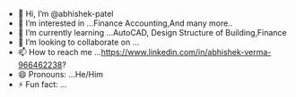 - 👋 Hi, I’m @abhishek-patel
- 👀 I’m interested in ...Finance Accounting,And many more..
- 🌱 I’m currently learning ...AutoCAD, Design Structure of Building,Finance
- 💞️ I’m looking to collaborate on ...
- 📫 How to reach me ...https://www.linkedin.com/in/abhishek-verma-966462238?
- 😄 Pronouns: ...He/Him
- ⚡ Fun fact: ...

<!---
abhishek-mmm/abhishek-mmm is a ✨ special ✨ repository because its `README.md` (this file) appears on your GitHub profile.
You can click the Preview link to take a look at your changes.
--->
